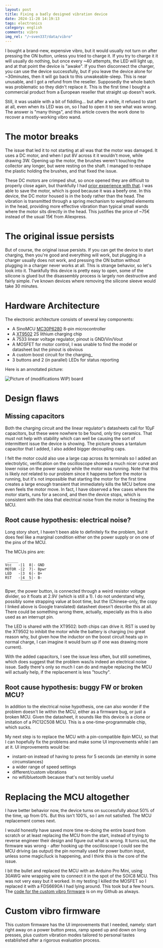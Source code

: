 ```yaml
---
layout: post
title: Fixing a badly designed vibration device
date: 2024-11-28 14:19:13
tags: electronics
category: english
comments: vibro
img_rel: "/~sven337/data/vibro"
---
```



I bought a brand-new, expensive vibro, but it would usually not turn on after pressing the ON button, unless you tried to charge it. If you try to charge it it will usually do nothing, but once every ~40 attempts, the LED will light up, and at that point the device is "awake". If you then disconnect the charger, you can use the device successfully, but if you leave the device alone for ~30minutes, then it will go back to this unwakeable-sleep.
This is near unusable, and I got a refund from the reseller. Supposedly the whole batch was problematic so they didn't replace it.
This is the first time I bought a commercial product from a European reseller that straight up doesn't work.

Still, it was usable with a bit of fiddling...
but after a while, it refused to start at all, even when its LED was on, so I had to open it to see what was wrong. The answer is "many things", and this article covers the work done to recover a mostly-working vibro wand.

# The motor breaks

The issue that led it to not starting at all was that the motor was damaged. It uses a DC motor, and when I put 8V across it it wouldn't move, while drawing 3W.
Opening up the motor, the brushes weren't touching the collector any longer, but were resting on the shaft. I managed to reshape the plastic holding the brushes, and that fixed the issue.

These DC motors are crimped shut, so once opened they are difficult to properly close again, but thankfully I had [prior experience with that](https://perso.aquilenet.fr/~sven337/francais/2024/08/26/Rparation-aspirateur-robot-Thomson-iBot2-THVC204RW-sarrte-avec-4-bips-courts.html).
I was able to save the motor, which is good because it was a beefy one. 
In this device, the DC motor housed is in the body rather than the head. The vibration is transmitted through a spring mechanism to weighted elements in the head, providing more effective vibration than typical small wands where the motor sits directly in the head. This justifies the price of ~75€ instead of the usual 15€ from Aliexpress.

# The original issue persists

But of course, the original issue persists. If you can get the device to start charging, then you're good and everything will work, but plugging in a charger usually does not work, and pressing the ON button without plugging in a charger never works at all.
This is strange behavior, so let's look into it. Thankfully this device is pretty easy to open, some of the silicone is glued but the disassembly process is largely non destructive and fairly simple. I've known devices where removing the silicone sleeve would take 30 minutes.


# Hardware Architecture

The electronic architecture consists of several key components:

- A SinoMCU [MC30P6280](/~sven337/data/vibro/MCU_datasheet.pdf) 8-pin microcontroller
- A [XT9502](https://www.datasheet4u.com/datasheet-pdf/Silinktek/XT9502/pdf.php?id=1316830) 2S lithium charging chip 
- A 7533 linear voltage regulator, pinout is GND/Vin/Vout
- A MOSFET for motor control, I was unable to find the model or datasheet but the pinout is obvious
- A custom boost circuit for the charging_
- 3 buttons and 2 (in parallel) LEDs for status reporting

Here is an annotated picture:

![Picture of (modifications WIP) board](board.jpg)

# Design flaws
   
    
## Missing capacitors 
   
   Both the charging circuit and the linear regulator's datasheets call for 10µF capacitors, but these were nowhere to be found, only tiny ceramics.
   That must not help with stability which can well be causing the sort of intermittent issue the device is showing.
   The picture shows a tantalum capacitor that I added, I also added bigger decoupling caps.

   I felt the motor could also use a large cap across its terminals so I added an electrolytic, verification on the oscilloscope showed a much nicer curve and lower noise on the power supply while the motor was running. Note that this is likely *not* related to our problem since it happens before the motor is running, but it's not impossible that starting the motor for the first time creates a large enough transient that immediately kills the MCU before one even feels the motor move. In fact, I have observed a few cases where the motor starts, runs for a second, and then the device stops, which is consistent with the idea that electrical noise from the motor is freezing the MCU.
   

## Root cause hypothesis: electrical noise?

Long story short, I haven't been able to definitely fix the problem, but it does feel like a marginal condition either on the power supply or on one of the pins of the MCU.

The MCUs pins are: 
```   
 _____
Vcc   -|1  8|- GND
MOTOR -|2  7|- Bpwr
LED   -|3  6|- B+
RST   -|4  5|- B-
       ‾‾‾‾‾
``` 

Bpwr, the power button, is connected through a weird resistor voltage divider, so it floats at 2.9V (which is still a 1). I do not understand why, possibly some strapping value at boot time, but the (Chinese-only, the copy I linked above is Google translated) datasheet doesn't describe this at all.
There could be something wrong there, actually, especially as this is also used as an interrupt pin.

The LED is shared with the XT9502: both chips can drive it.
RST is used by the XT9502 to inhibit the motor while the battery is charging (no great reason why, but given how the inductor on the boost circuit heats up in normal charge, I can imagine it would burn up if one was drawing more current).

With the added capacitors, I see the issue less often, but still sometimes, which does suggest that the problem was/is indeed an electrical noise issue.
Sadly there's only so much I can do and maybe replacing the MCU will actually help, if the replacement is less "touchy".

## Root cause hypothesis: buggy FW or broken MCU?

In addition to the electrical noise hypothesis, one can also wonder if the problem doesn't lie within the MCU, either as a firmware bug, or just a broken MCU.
Given the datasheet, it sounds like this device is a clone or imitation of a PIC12C508 MCU. This is a one-time-programmable chip, which sucks.

My next step is to replace the MCU with a pin-compatible 8pin MCU, so that I can hopefully fix the problems and make some UI improvements while I am at it.
UI improvements would be:
- instant-on instead of having to press for 5 seconds (an eternity in some circumstances)
- a wider range of speed settings
- different/custom vibrations
- no wifi/bluetooth because that's not terribly useful

# Replacing the MCU altogether

I have better behavior now, the device turns on successfully about 50% of the time, up from 0%. But this isn't 100%, so I am not satisfied. The MCU replacement comes next.

I would honestly have saved more time re-doing the entire board from scratch or at least replacing the MCU from the start, instead of trying to reverse engineer their design and figure out what is wrong.
It turns out, the firmware was wrong - after hooking up the oscilloscope I could see the MCU driving (as output) the pin normally used for power button input, unless some magic/luck is happening, and I think this is the core of the issue.

I bit the bullet and replaced the MCU with an Arduino Pro Mini, using 30AWG wire wrapping wire to connect it in the spot of the SOIC8 MCU. This was not very easy but it worked. In my testing I killed the MOSFET so I replaced it with a FDS6690A I had lying around. This took but a few hours.
The [code for the custom vibro firmware](https://github.com/sven337/arduinostuff/tree/master/vibro/vibro.ino) is on my Github as always.

# Custom vibro firmware

This custom firmware has the UI improvements that I needed, namely: start right away on a power button press, ramp speed up and down on long presses, plus custom vibration modes tailored to personal tastes established after a rigorous evaluation process.

<script>
    $(document).ready(function() {
        $("a[href$='.jpg'],a[href$='.jpeg'],a[href$='.png'],a[href$='.gif']").attr('rel', 'gallery').fancybox();
    });
</script>

